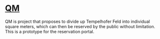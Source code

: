 # [QM](http://discom4rt.github.io/qm/)

QM is project that proposes to divide up Tempelhofer Feld into individual square meters, which can then be reserved by the public without limitation. This is a prototype for the reservation portal.